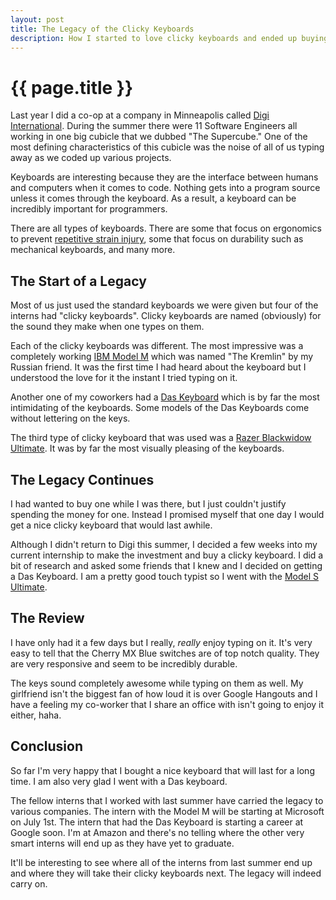 ```yaml
---
layout: post
title: The Legacy of the Clicky Keyboards
description: How I started to love clicky keyboards and ended up buying one of my own.
---
```


{{ page.title }}
================

Last year I did a co-op at a company in Minneapolis called [Digi
International][digi]. During the summer there were 11 Software Engineers all
working in one big cubicle that we dubbed "The Supercube." One of the most
defining characteristics of this cubicle was the noise of all of us typing away
as we coded up various projects.

Keyboards are interesting because they are the interface between humans and
computers when it comes to code. Nothing gets into a program source unless it
comes through the keyboard. As a result, a keyboard can be incredibly important
for programmers.

There are all types of keyboards. There are some that focus on ergonomics to
prevent [repetitive strain injury][rsi], some that focus on durability such as
mechanical keyboards, and many more.

## The Start of a Legacy

Most of us just used the standard keyboards we were given but four of the
interns had "clicky keyboards". Clicky keyboards are named (obviously)
for the sound they make when one types on them.

Each of the clicky keyboards was different. The most impressive was a completely
working [IBM Model M][modelm] which was named "The Kremlin" by my Russian
friend. It was the first time I had heard about the keyboard but I understood
the love for it the instant I tried typing on it.

Another one of my coworkers had a [Das Keyboard][das] which is by far the most
intimidating of the keyboards. Some models of the Das Keyboards come
without lettering on the keys.

The third type of clicky keyboard that was used was a [Razer Blackwidow
Ultimate][razer]. It was by far the most visually pleasing of the keyboards.

## The Legacy Continues

I had wanted to buy one while I was there, but I just couldn't justify spending
the money for one. Instead I promised myself that one day I would get a nice
clicky keyboard that would last awhile.

Although I didn't return to Digi this summer, I decided a few weeks into my
current internship to make the investment and buy a clicky keyboard. I did a
bit of research and asked some friends that I knew and I decided on getting a
Das Keyboard. I am a pretty good touch typist so I went with the [Model S
Ultimate][models].

## The Review

I have only had it a few days but I really, *really* enjoy typing on it. It's
very easy to tell that the Cherry MX Blue switches are of top notch quality.
They are very responsive and seem to be incredibly durable.

The keys sound completely awesome while typing on them as well. My girlfriend
isn't the biggest fan of how loud it is over Google Hangouts and I have a
feeling my co-worker that I share an office with isn't going to enjoy it either,
haha.

## Conclusion

So far I'm very happy that I bought a nice keyboard that will last for a long
time. I am also very glad I went with a Das keyboard.

The fellow interns that I worked with last summer have carried the legacy to
various companies. The intern with the Model M will be starting at Microsoft on
July 1st. The intern that had the Das Keyboard is starting a career at Google
soon. I'm at Amazon and there's no telling where the other very smart interns
will end up as they have yet to graduate.

It'll be interesting to see where all of the interns from last summer end up and
where they will take their clicky keyboards next. The legacy will indeed carry
on.

[digi]: http://www.digi.com
[rsi]: http://en.wikipedia.org/wiki/Repetitive_strain_injury
[modelm]: http://en.wikipedia.org/wiki/Model_M_keyboard
[das]: http://www.daskeyboard.com/
[razer]: http://www.razerzone.com/gaming-keyboards-keypads/razer-blackwidow-ultimate-2013
[models]: http://www.daskeyboard.com/model-s-ultimate/
